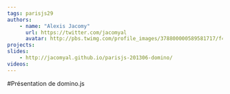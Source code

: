 ```yaml
---
tags: parisjs29
authors:
    - name: "Alexis Jacomy"
      url: https://twitter.com/jacomyal
      avatar: http://pbs.twimg.com/profile_images/378800000589581717/f4195db02f86d1fda5a078c5c4f55601_bigger.png
projects:
slides:
    - http://jacomyal.github.io/parisjs-201306-domino/
videos:
---
```

#Présentation de domino.js
